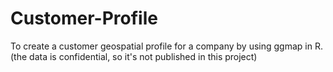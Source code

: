 # Customer-Profile
To create a customer geospatial profile for a company by using ggmap in R. (the data is confidential, so it's not published in this project)

